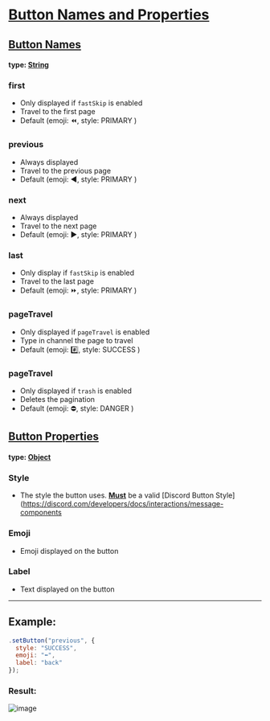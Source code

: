 # <ins>Button Names and Properties</ins>

## <ins>Button Names</ins>

#### type: [String](https://developer.mozilla.org/en-US/docs/Web/JavaScript/Reference/Global_Objects/String)

### first
- Only displayed if `fastSkip` is enabled
- Travel to the first page
- Default (emoji: ⏪, style: PRIMARY )

### previous
- Always displayed
- Travel to the previous page
- Default (emoji: ◀️, style: PRIMARY )

### next
- Always displayed
- Travel to the next page
- Default (emoji: ▶️, style: PRIMARY )


### last
- Only display if `fastSkip` is enabled
- Travel to the last page
- Default (emoji: ⏩, style: PRIMARY )


### pageTravel
- Only displayed if `pageTravel` is enabled
- Type in channel the page to travel
- Default (emoji: #️⃣, style: SUCCESS )

### pageTravel
- Only displayed if `trash` is enabled
- Deletes the pagination
- Default (emoji: ⛔, style: DANGER )

## <ins>Button Properties</ins>

#### type: [Object](https://developer.mozilla.org/en-US/docs/Web/JavaScript/Reference/Global_Objects/Object)

### Style
- The style the button uses. <ins>**Must**</ins> be a valid [Discord Button Style](https://discord.com/developers/docs/interactions/message-components

### Emoji
- Emoji displayed on the button

### Label
- Text displayed on the button


--- 

## Example:
```js
.setButton("previous", {
  style: "SUCCESS", 
  emoji: "⬅️", 
  label: "back"
});
```

### Result: 

![image](https://user-images.githubusercontent.com/85820415/170090386-3babc322-56ee-4447-ac63-11da14c7402d.png)
